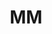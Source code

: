 ---
title: "MM"
url: /ciudad-autonoma-de-buenos-aires/mm-avenida-general-las-heras/
shop: pintura
---
